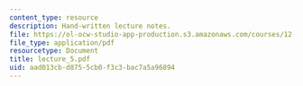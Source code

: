 ```yaml
---
content_type: resource
description: Hand-written lecture notes.
file: https://ol-ocw-studio-app-production.s3.amazonaws.com/courses/12-480-thermodynamics-for-geoscientists-fall-2006/aad013cbd8755cb0f3c3bac7a5a96894_lecture_5.pdf
file_type: application/pdf
resourcetype: Document
title: lecture_5.pdf
uid: aad013cb-d875-5cb0-f3c3-bac7a5a96894
---
```

